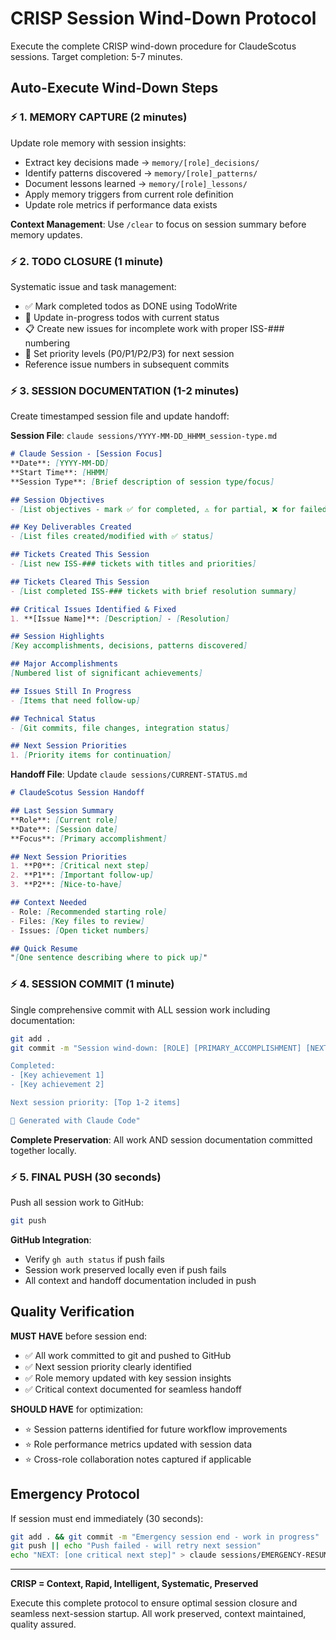 # CRISP Session Wind-Down Protocol

Execute the complete CRISP wind-down procedure for ClaudeScotus sessions. Target completion: 5-7 minutes.

## Auto-Execute Wind-Down Steps

### ⚡ **1. MEMORY CAPTURE** (2 minutes)
Update role memory with session insights:
- Extract key decisions made → `memory/[role]_decisions/`
- Identify patterns discovered → `memory/[role]_patterns/` 
- Document lessons learned → `memory/[role]_lessons/`
- Apply memory triggers from current role definition
- Update role metrics if performance data exists

**Context Management**: Use `/clear` to focus on session summary before memory updates.

### ⚡ **2. TODO CLOSURE** (1 minute)
Systematic issue and task management:
- ✅ Mark completed todos as DONE using TodoWrite
- 🔄 Update in-progress todos with current status  
- 📋 Create new issues for incomplete work with proper ISS-### numbering
- 🔺 Set priority levels (P0/P1/P2/P3) for next session
- Reference issue numbers in subsequent commits

### ⚡ **3. SESSION DOCUMENTATION** (1-2 minutes)
Create timestamped session file and update handoff:

**Session File**: `claude sessions/YYYY-MM-DD_HHMM_session-type.md`
```markdown
# Claude Session - [Session Focus]
**Date**: [YYYY-MM-DD]  
**Start Time**: [HHMM]  
**Session Type**: [Brief description of session type/focus]

## Session Objectives
- [List objectives - mark ✅ for completed, ⚠️ for partial, ❌ for failed]

## Key Deliverables Created
- [List files created/modified with ✅ status]

## Tickets Created This Session
- [List new ISS-### tickets with titles and priorities]

## Tickets Cleared This Session  
- [List completed ISS-### tickets with brief resolution summary]

## Critical Issues Identified & Fixed
1. **[Issue Name]**: [Description] - [Resolution]

## Session Highlights
[Key accomplishments, decisions, patterns discovered]

## Major Accomplishments
[Numbered list of significant achievements]

## Issues Still In Progress
- [Items that need follow-up]

## Technical Status
- [Git commits, file changes, integration status]

## Next Session Priorities
1. [Priority items for continuation]
```

**Handoff File**: Update `claude sessions/CURRENT-STATUS.md`
```markdown
# ClaudeScotus Session Handoff

## Last Session Summary
**Role**: [Current role]  
**Date**: [Session date]  
**Focus**: [Primary accomplishment]

## Next Session Priorities
1. **P0**: [Critical next step]
2. **P1**: [Important follow-up]  
3. **P2**: [Nice-to-have]

## Context Needed
- Role: [Recommended starting role]
- Files: [Key files to review]
- Issues: [Open ticket numbers]

## Quick Resume
"[One sentence describing where to pick up]"
```

### ⚡ **4. SESSION COMMIT** (1 minute)
Single comprehensive commit with ALL session work including documentation:

```bash
git add .
git commit -m "Session wind-down: [ROLE] [PRIMARY_ACCOMPLISHMENT] [NEXT_PRIORITY]

Completed:
- [Key achievement 1]
- [Key achievement 2]

Next session priority: [Top 1-2 items]

🤖 Generated with Claude Code"
```

**Complete Preservation**: All work AND session documentation committed together locally.

### ⚡ **5. FINAL PUSH** (30 seconds)
Push all session work to GitHub:

```bash
git push
```

**GitHub Integration**: 
- Verify `gh auth status` if push fails
- Session work preserved locally even if push fails
- All context and handoff documentation included in push

## Quality Verification

**MUST HAVE** before session end:
- ✅ All work committed to git and pushed to GitHub
- ✅ Next session priority clearly identified  
- ✅ Role memory updated with key session insights  
- ✅ Critical context documented for seamless handoff

**SHOULD HAVE** for optimization:
- ⭐ Session patterns identified for future workflow improvements
- ⭐ Role performance metrics updated with session data
- ⭐ Cross-role collaboration notes captured if applicable

## Emergency Protocol
If session must end immediately (30 seconds):
```bash
git add . && git commit -m "Emergency session end - work in progress"
git push || echo "Push failed - will retry next session"
echo "NEXT: [one critical next step]" > claude sessions/EMERGENCY-RESUME.md
```

---

**CRISP = Context, Rapid, Intelligent, Systematic, Preserved**

Execute this complete protocol to ensure optimal session closure and seamless next-session startup. All work preserved, context maintained, quality assured.